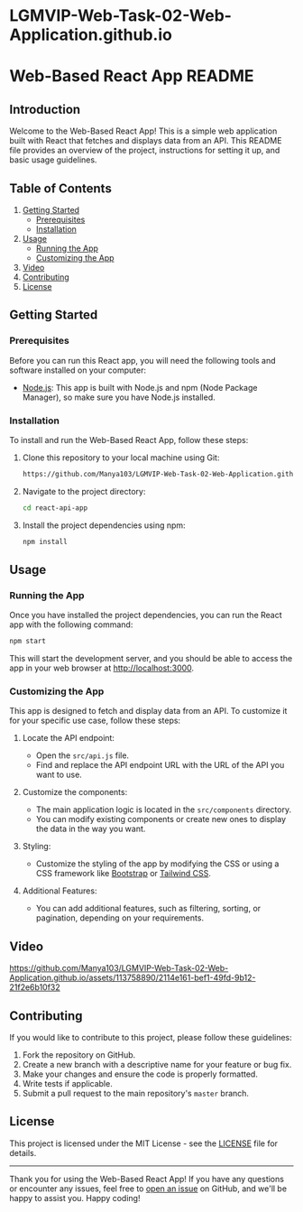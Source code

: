 # LGMVIP-Web-Task-02-Web-Application.github.io

# Web-Based React App README

## Introduction

Welcome to the Web-Based React App! This is a simple web application built with React that fetches and displays data from an API. This README file provides an overview of the project, instructions for setting it up, and basic usage guidelines.

## Table of Contents

1. [Getting Started](#getting-started)
   - [Prerequisites](#prerequisites)
   - [Installation](#installation)
2. [Usage](#usage)
   - [Running the App](#running-the-app)
   - [Customizing the App](#customizing-the-app)
3. [Video](#Video)
4. [Contributing](#contributing)
5. [License](#license)

## Getting Started

### Prerequisites

Before you can run this React app, you will need the following tools and software installed on your computer:

- [Node.js](https://nodejs.org/): This app is built with Node.js and npm (Node Package Manager), so make sure you have Node.js installed.

### Installation

To install and run the Web-Based React App, follow these steps:

1. Clone this repository to your local machine using Git:

   ```bash
   https://github.com/Manya103/LGMVIP-Web-Task-02-Web-Application.github.io.git
   ```

2. Navigate to the project directory:

   ```bash
   cd react-api-app
   ```

3. Install the project dependencies using npm:

   ```bash
   npm install
   ```

## Usage

### Running the App

Once you have installed the project dependencies, you can run the React app with the following command:

```bash
npm start
```

This will start the development server, and you should be able to access the app in your web browser at [http://localhost:3000](http://localhost:3000).

### Customizing the App

This app is designed to fetch and display data from an API. To customize it for your specific use case, follow these steps:

1. Locate the API endpoint:

   - Open the `src/api.js` file.
   - Find and replace the API endpoint URL with the URL of the API you want to use.

2. Customize the components:

   - The main application logic is located in the `src/components` directory.
   - You can modify existing components or create new ones to display the data in the way you want.

3. Styling:

   - Customize the styling of the app by modifying the CSS or using a CSS framework like [Bootstrap](https://getbootstrap.com/) or [Tailwind CSS](https://tailwindcss.com/).

4. Additional Features:

   - You can add additional features, such as filtering, sorting, or pagination, depending on your requirements.

## Video


https://github.com/Manya103/LGMVIP-Web-Task-02-Web-Application.github.io/assets/113758890/2114e161-bef1-49fd-9b12-21f2e6b10f32


## Contributing

If you would like to contribute to this project, please follow these guidelines:

1. Fork the repository on GitHub.
2. Create a new branch with a descriptive name for your feature or bug fix.
3. Make your changes and ensure the code is properly formatted.
4. Write tests if applicable.
5. Submit a pull request to the main repository's `master` branch.

## License

This project is licensed under the MIT License - see the [LICENSE](LICENSE) file for details.

---

Thank you for using the Web-Based React App! If you have any questions or encounter any issues, feel free to [open an issue](https://github.com/your-username/react-api-app/issues) on GitHub, and we'll be happy to assist you. Happy coding!
